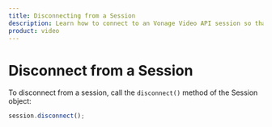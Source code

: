```yaml
--- 
title: Disconnecting from a Session 
description: Learn how to connect to an Vonage Video API session so that participants can use audio, video, and messaging functionality in your web application.
product: video 
---
```


# Disconnect from a Session

To disconnect from a session, call the `disconnect()` method of the Session object:

```js
session.disconnect();
```
